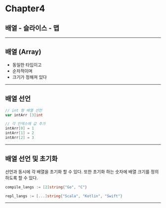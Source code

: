 # Chapter4

## 배열 - 슬라이스 - 맵

---

## 배열 (Array)

- 동일한 타입이고
- 순차적이며
- 크기가 정해져 있다

---

## 배열 선언

```go
// int 형 배열 선언
var intArr [3]int

// 각 인덱스에 값 추가
intArr[0] = 1
intArr[1] = 2
intArr[2] = 3
```

---

## 배열 선언 및 초기화

선언과 동시에 각 배열을 초기화 할 수 있다.
또한 초기화 하는 숫자에 배열 크기를 정의 하도록 할 수 있다.

```go
compile_langs := [2]string{"Go", "C"}

repl_langs := [...]string{"Scala", "Kotlin", "Swift"}
```

---

##
